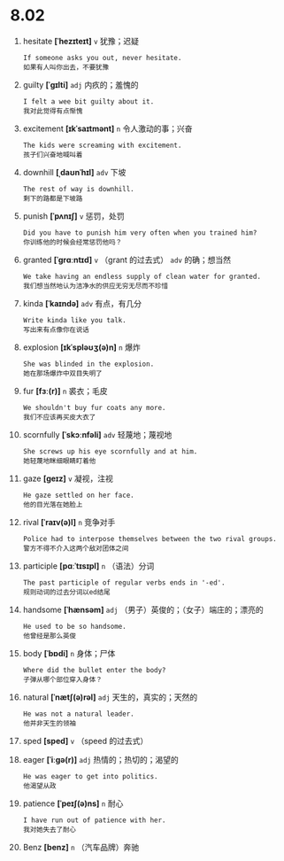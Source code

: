 # 8.02

1. hesitate **[ˈhezɪteɪt]** `v` 犹豫；迟疑

   ```
   If someone asks you out, never hesitate.
   如果有人叫你出去，不要犹豫
   ```

2. guilty **[ˈɡɪlti]** `adj` 内疚的；羞愧的

   ```
   I felt a wee bit guilty about it.
   我对此觉得有点惭愧
   ```

3. excitement **[ɪkˈsaɪtmənt]** `n` 令人激动的事；兴奋

   ```
   The kids were screaming with excitement.
   孩子们兴奋地喊叫着
   ```

4. downhill **[ˌdaʊnˈhɪl]** `adv` 下坡

   ```
   The rest of way is downhill.
   剩下的路都是下坡路
   ```

5. punish **[ˈpʌnɪʃ]** `v` 惩罚，处罚

   ```
   Did you have to punish him very often when you trained him?
   你训练他的时候会经常惩罚他吗？
   ```

6. granted **[ˈɡrɑːntɪd]** `v` （grant 的过去式） `adv` 的确；想当然

   ```
   We take having an endless supply of clean water for granted.
   我们想当然地认为洁净水的供应无穷无尽而不珍惜
   ```

7. kinda **[ˈkaɪndə]** `adv` 有点，有几分

   ```
   Write kinda like you talk.
   写出来有点像你在说话
   ```

8. explosion **[ɪkˈspləʊʒ(ə)n]** `n` 爆炸

   ```
   She was blinded in the explosion.
   她在那场爆炸中双目失明了
   ```

9. fur **[fɜː(r)]** `n` 裘衣；毛皮

   ```
   We shouldn't buy fur coats any more.
   我们不应该再买皮大衣了
   ```

10. scornfully **[ˈskɔːnfəli]** `adv` 轻蔑地；蔑视地

    ```
    She screws up his eye scornfully and at him.
    她轻蔑地眯细眼睛盯着他
    ```

11. gaze **[ɡeɪz]** `v` 凝视，注视

    ```
    He gaze settled on her face.
    他的目光落在她脸上
    ```

12. rival **[ˈraɪv(ə)l]** `n` 竞争对手

    ```
    Police had to interpose themselves between the two rival groups.
    警方不得不介入这两个敌对团体之间
    ```

13. participle **[pɑːˈtɪsɪpl]** `n` （语法）分词

    ```
    The past participle of regular verbs ends in '-ed'.
    规则动词的过去分词以ed结尾
    ```

14. handsome **[ˈhænsəm]** `adj` （男子）英俊的；（女子）端庄的；漂亮的

    ```
    He used to be so handsome.
    他曾经是那么英俊
    ```

15. body **[ˈbɒdi]** `n` 身体；尸体

    ```
    Where did the bullet enter the body?
    子弹从哪个部位穿入身体？
    ```

16. natural **[ˈnætʃ(ə)rəl]** `adj` 天生的，真实的；天然的

    ```
    He was not a natural leader.
    他并非天生的领袖
    ```

17. sped **[sped]** `v` （speed 的过去式）

18. eager **[ˈiːɡə(r)]** `adj` 热情的；热切的；渴望的

    ```
    He was eager to get into politics.
    他渴望从政
    ```

19. patience **[ˈpeɪʃ(ə)ns]** `n` 耐心

    ```
    I have run out of patience with her.
    我对她失去了耐心
    ```

20. Benz **[benz]** `n` （汽车品牌）奔驰
